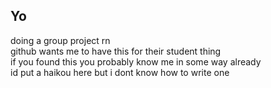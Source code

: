 ## Yo

<!--
**LiamDee/LiamDee** is a ✨ _special_ ✨ repository because its `README.md` (this file) appears on your GitHub profile.

Here are some ideas to get you started:

- 🔭 I’m currently working on ...
- 🌱 I’m currently learning ...
- 👯 I’m looking to collaborate on ...
- 🤔 I’m looking for help with ...
- 💬 Ask me about ...
- 📫 How to reach me: ...
- 😄 Pronouns: ...
- ⚡ Fun fact: ...
-->
doing a group project rn \
github wants me to have this for their student thing \
if you found this you probably know me in some way already \
id put a haikou here but i dont know how to write one
